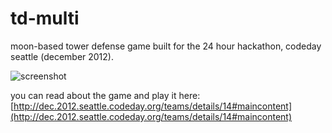 td-multi
========

moon-based tower defense game built for the 24 hour hackathon, codeday seattle (december 2012).

![screenshot](http://i.imgur.com/11vGJ4w.png)

you can read about the game and play it here: [http://dec.2012.seattle.codeday.org/teams/details/14#maincontent](http://dec.2012.seattle.codeday.org/teams/details/14#maincontent)